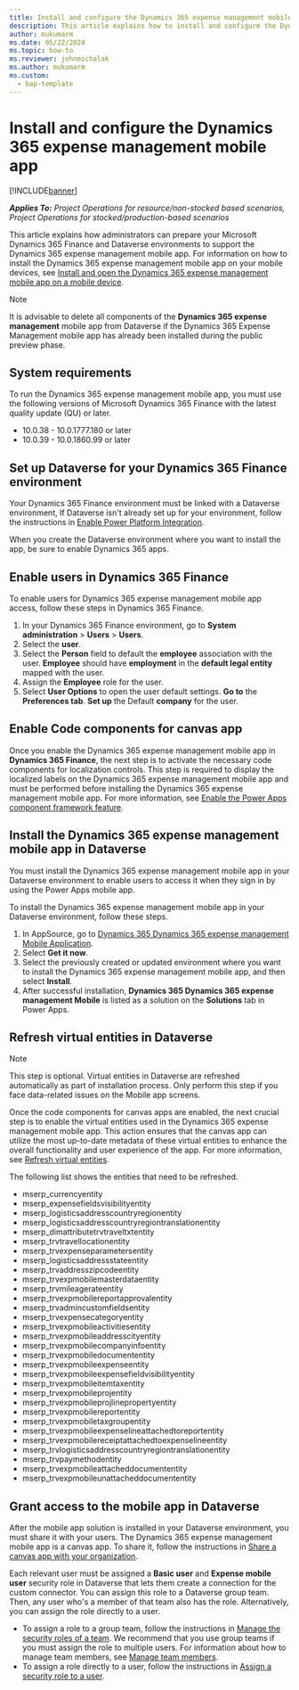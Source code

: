 ```yaml
---
title: Install and configure the Dynamics 365 expense management mobile app 
description: This article explains how to install and configure the Dynamics 365 expense management mobile app.
author: mukumarm
ms.date: 05/22/2024
ms.topic: how-to
ms.reviewer: johnmichalak
ms.author: mukumarm
ms.custom: 
  - bap-template
---
```


# Install and configure the Dynamics 365 expense management mobile app

[!INCLUDE[banner](../includes/banner.md)]

_**Applies To:** Project Operations for resource/non-stocked based scenarios, Project Operations for stocked/production-based scenarios_

This article explains how administrators can prepare your Microsoft Dynamics 365 Finance and Dataverse environments to support the Dynamics 365 expense management mobile app. For information on how to install the Dynamics 365 expense management mobile app on your mobile devices, see [Install and open the Dynamics 365 expense management mobile app on a mobile device](mobile-app-install-on-mobile-device.md).

> [!Note]
>  It is advisable to delete all components of the **Dynamics 365 expense management** mobile app from Dataverse if the Dynamics 365 Expense Management mobile app has already been installed during the public preview phase.

## System requirements

To run the Dynamics 365 expense management mobile app, you must use the following versions of Microsoft Dynamics 365 Finance with the latest quality update (QU) or later.
- 10.0.38 - 10.0.1777.180 or later
- 10.0.39 - 10.0.1860.99 or later
  
## Set up Dataverse for your Dynamics 365 Finance environment

Your Dynamics 365 Finance environment must be linked with a Dataverse environment, If Dataverse isn't already set up for your environment, follow the instructions in [Enable Power Platform Integration](/dynamics365/fin-ops-core/dev-itpro/power-platform/enable-power-platform-integration#enable-after-deploy).

When you create the Dataverse environment where you want to install the app, be sure to enable Dynamics 365 apps.

## Enable users in Dynamics 365 Finance

To enable users for Dynamics 365 expense management mobile app access, follow these steps in Dynamics 365 Finance.

1. In your Dynamics 365 Finance environment, go to **System administration** > **Users** > **Users**.
1. Select the **user**.
1. Select the **Person** field to default the **employee** association with the user. **Employee** should have **employment** in the **default legal entity** mapped with the user.
1. Assign the **Employee** role for the user.
1. Select **User Options** to open the user default settings. **Go to** the **Preferences tab**. **Set up** the Default **company** for the user.
   
## Enable Code components for canvas app
Once you enable the Dynamics 365 expense management mobile app in **Dynamics 365 Finance**, the next step is to activate the necessary code components for localization controls. This step is required to display the localized labels on the Dynamics 365 expense management mobile app and must be performed before installing the Dynamics 365 expense management mobile app. For more information, see [Enable the Power Apps component framework feature](https://github.com/MicrosoftDocs/powerapps-docs/blob/8bdb6cf00e2c10f73beafd70c2f694edc84f239a/powerapps-docs/developer/component-framework/component-framework-for-canvas-apps.md).

## Install the Dynamics 365 expense management mobile app in Dataverse

You must install the Dynamics 365 expense management mobile app in your Dataverse environment to enable users to access it when they sign in by using the Power Apps mobile app.

To install the Dynamics 365 expense management mobile app in your Dataverse environment, follow these steps.

1. In AppSource, go to [Dynamics 365 Dynamics 365 expense management Mobile Application](https://appsource.microsoft.com/product/dynamics-365/mscrm.msdyn_expense_mobile-preview?flightCodes=d365expensemobile&exp=ubp8).
1. Select **Get it now**.
1. Select the previously created or updated environment where you want to install the Dynamics 365 expense management mobile app, and then select **Install**.
1. After successful installation, **Dynamics 365 Dynamics 365 expense management Mobile** is listed as a solution on the **Solutions** tab in Power Apps.

## Refresh virtual entities in Dataverse
> [!Note]
>  This step is optional. Virtual entities in Dataverse are refreshed automatically as part of installation process. Only perform this step if you face data-related issues on the Mobile app screens.

Once the code components for canvas apps are enabled, the next crucial step is to enable the virtual entities used in the Dynamics 365 expense management mobile app. This action ensures that the canvas app can utilize the most up-to-date metadata of these virtual entities to enhance the overall functionality and user experience of the app. For more information, see [Refresh virtual entities](https://github.com/MicrosoftDocs/dynamics-365-unified-operations-public/blob/9ae4c7446f720f42f694048cd3561515569b7e98/articles/fin-ops-core/dev-itpro/power-platform/enable-virtual-entities.md#refresh-virtual-entity-metadata).

The following list shows the entities that need to be refreshed.

- mserp\_currencyentity
- mserp\_expensefieldsvisibilityentity
- mserp\_logisticsaddresscountryregionentity
- mserp\_logisticsaddresscountryregiontranslationentity
- mserp\_dimattributetrvtraveltxtentity
- mserp\_trvtravellocationentity
- mserp\_trvexpenseparametersentity
- mserp\_logisticsaddressstateentity
- mserp\_trvaddresszipcodeentity
- mserp\_trvexpmobilemasterdataentity
- mserp\_trvmileagerateentity
- mserp\_trvexpmobilereportapprovalentity
- mserp\_trvadmincustomfieldsentity
- mserp\_trvexpensecategoryentity
- mserp\_trvexpmobileactivitiesentity
- mserp\_trvexpmobileaddresscityentity
- mserp\_trvexpmobilecompanyinfoentity
- mserp\_trvexpmobiledocumententity
- mserp\_trvexpmobileexpenseentity
- mserp\_trvexpmobileexpensefieldvisibilityentity
- mserp\_trvexpmobileitemtaxentity
- mserp\_trvexpmobileprojentity
- mserp\_trvexpmobileprojlinepropertyentity
- mserp\_trvexpmobilereportentity
- mserp\_trvexpmobiletaxgroupentity
- mserp\_trvexpmobileexpenselineattachedtoreportentity
- mserp\_trvexpmobilereceiptattachedtoexpenselineentity
- mserp\_trvlogisticsaddresscountryregiontranslationentity
- mserp\_trvpaymethodentity
- mserp\_trvexpmobileattacheddocumententity
- mserp\_trvexpmobileunattacheddocumententity
  
## Grant access to the mobile app in Dataverse

After the mobile app solution is installed in your Dataverse environment, you must share it with your users. The Dynamics 365 expense management mobile app is a canvas app. To share it, follow the instructions in [Share a canvas app with your organization](/power-apps/maker/canvas-apps/share-app).

Each relevant user must be assigned a **Basic user** and **Expense mobile user** security role in Dataverse that lets them create a connection for the custom connector. You can assign this role to a Dataverse group team. Then, any user who's a member of that team also has the role. Alternatively, you can assign the role directly to a user.

- To assign a role to a group team, follow the instructions in [Manage the security roles of a team](/power-platform/admin/manage-group-teams#manage-the-security-roles-of-a-team). We recommend that you use group teams if you must assign the role to multiple users. For information about how to manage team members, see [Manage team members](/power-platform/admin/manage-teams#manage-team-members).
- To assign a role directly to a user, follow the instructions in [Assign a security role to a user](/power-platform/admin/assign-security-roles).



